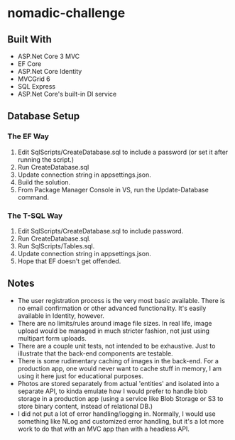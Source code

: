 # nomadic-challenge

## Built With
- ASP.Net Core 3 MVC
- EF Core
- ASP.Net Core Identity
- MVCGrid 6
- SQL Express
- ASP.Net Core's built-in DI service

## Database Setup
### The EF Way
1. Edit SqlScripts/CreateDatabase.sql to include a password (or set it after running the script.)
2. Run CreateDatabase.sql
3. Update connection string in appsettings.json.
4. Build the solution.
5. From Package Manager Console in VS, run the Update-Database command.

### The T-SQL Way
1. Edit SqlScripts/CreateDatabase.sql to include password.
2. Run CreateDatabase.sql.
3. Run SqlScripts/Tables.sql.
4. Update connection string in appsettings.json.
5. Hope that EF doesn't get offended.

## Notes
- The user registration process is the very most basic available. There is no email confirmation or other advanced functionality. It's easily available in Identity, however.
- There are no limits/rules around image file sizes. In real life, image upload would be managed in much stricter fashion, not just using multipart form uploads.
- There are a couple unit tests, not intended to be exhaustive. Just to illustrate that the back-end components are testable.
- There is some rudimentary caching of images in the back-end. For a production app, one would never want to cache stuff in memory, I am using it here just for educational purposes.
- Photos are stored separately from actual 'entities' and isolated into a separate API, to kinda emulate how I would prefer to handle blob storage in a production app (using a service like Blob Storage or S3 to store binary content, instead of relational DB.)
- I did not put a lot of error handling/logging in. Normally, I would use something like NLog and customized error handling, but it's a lot more work to do that with an MVC app than with a headless API.
